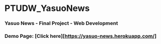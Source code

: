 # PTUDW_YasuoNews

### Yasuo News - Final Project - Web Development

### Demo Page: [Click here][https://yasuo-news.herokuapp.com/]
